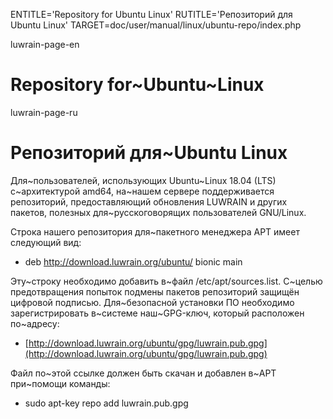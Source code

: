 
ENTITLE='Repository for Ubuntu Linux'
RUTITLE='Репозиторий для Ubuntu Linux'
TARGET=doc/user/manual/linux/ubuntu-repo/index.php

luwrain-page-en

# Repository for~Ubuntu~Linux

luwrain-page-ru

# Репозиторий для~Ubuntu Linux

Для~пользователей, использующих Ubuntu~Linux 18.04 (LTS) с~архитектурой amd64,
на~нашем сервере поддерживается репозиторий, предоставляющий обновления LUWRAIN и других пакетов,
полезных для~русскоговорящих пользователей GNU/Linux.

Строка нашего репозитория для~пакетного менеджера APT имеет следующий вид:

* deb http://download.luwrain.org/ubuntu/ bionic main

Эту~строку необходимо добавить в~файл /etc/apt/sources.list.
С~целью предотвращения попыток подмены пакетов репозиторий защищён цифровой подписью.
Для~безопасной установки ПО необходимо зарегистрировать в~системе наш~GPG-ключ, который расположен по~адресу:

* [http://download.luwrain.org/ubuntu/gpg/luwrain.pub.gpg](http://download.luwrain.org/ubuntu/gpg/luwrain.pub.gpg)

Файл по~этой ссылке должен быть скачан и добавлен в~APT при~помощи команды:

* sudo apt-key repo add luwrain.pub.gpg


